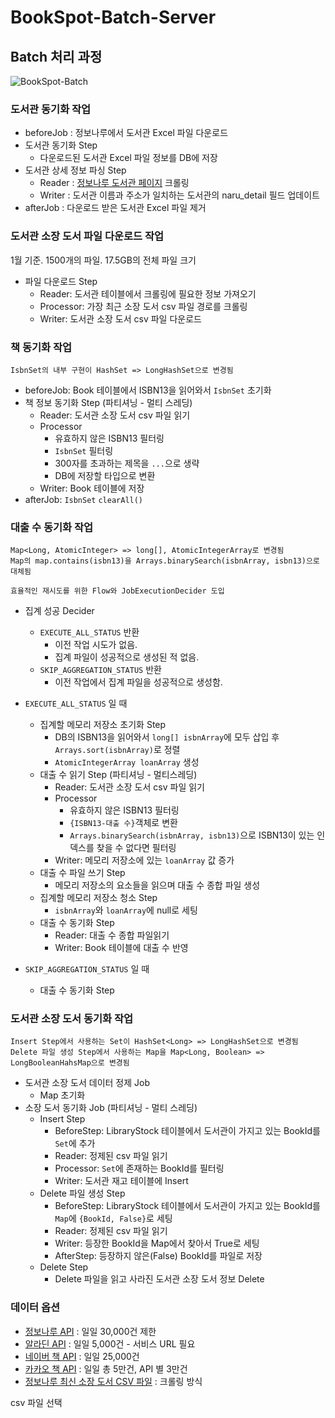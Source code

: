 # BookSpot-Batch-Server


## Batch 처리 과정
![BookSpot-Batch](https://github.com/user-attachments/assets/b37032c1-e75f-4f87-b2ef-2263906e6eee)


### 도서관 동기화 작업
- beforeJob : 정보나루에서 도서관 Excel 파일 다운로드
- 도서관 동기화 Step
    - 다운로드된 도서관 Excel 파일 정보를 DB에 저장
- 도서관 상세 정보 파싱 Step
    - Reader : [정보나루 도서관 페이지](https://www.data4library.kr/libDataL) 크롤링
    - Writer : 도서관 이름과 주소가 일치하는 도서관의 naru_detail 필드 업데이트
- afterJob : 다운로드 받은 도서관 Excel 파일 제거

### 도서관 소장 도서 파일 다운로드 작업
1월 기준. 1500개의 파일. 17.5GB의 전체 파일 크기

- 파일 다운로드 Step
    - Reader: 도서관 테이블에서 크롤링에 필요한 정보 가져오기
    - Processor: 가장 최근 소장 도서 csv 파일 경로를 크롤링
    - Writer: 도서관 소장 도서 csv 파일 다운로드

### 책 동기화 작업

```
IsbnSet의 내부 구현이 HashSet => LongHashSet으로 변경됨
```

- beforeJob: Book 테이블에서 ISBN13을 읽어와서 `IsbnSet` 초기화
- 책 정보 동기화 Step (파티셔닝 - 멀티 스레딩)
    - Reader: 도서관 소장 도서 csv 파일 읽기
    - Processor
        - 유효하지 않은 ISBN13 필터링
        - `IsbnSet` 필터링
        - 300자를 초과하는 제목을 `...`으로 생략
        - DB에 저장할 타입으로 변환
    - Writer: Book 테이블에 저장
- afterJob: `IsbnSet` `clearAll()`

### 대출 수 동기화 작업

```
Map<Long, AtomicInteger> => long[], AtomicIntegerArray로 변경됨
Map의 map.contains(isbn13)을 Arrays.binarySearch(isbnArray, isbn13)으로 대체됨

효율적인 재시도를 위한 Flow와 JobExecutionDecider 도입 
```

- 집계 성공 Decider
  - `EXECUTE_ALL_STATUS` 반환
    - 이전 작업 시도가 없음.
    - 집계 파일이 성공적으로 생성된 적 없음.
  - `SKIP_AGGREGATION_STATUS` 반환
    - 이전 작업에서 집계 파일을 성공적으로 생성함.


- `EXECUTE_ALL_STATUS` 일 때
  - 집계할 메모리 저장소 초기화 Step
    - DB의 ISBN13을 읽어와서 `long[] isbnArray`에 모두 삽입 후 `Arrays.sort(isbnArray)`로 정렬
    - `AtomicIntegerArray loanArray` 생성
  - 대출 수 읽기 Step (파티셔닝 - 멀티스레딩)
      - Reader: 도서관 소장 도서 csv 파일 읽기
      - Processor
          - 유효하지 않은 ISBN13 필터링
          - `{ISBN13-대출 수}`객체로 변환
          - `Arrays.binarySearch(isbnArray, isbn13)`으로 ISBN13이 있는 인덱스를 찾을 수 없다면 필터링
      - Writer: 메모리 저장소에 있는 `loanArray` 값 증가
  - 대출 수 파일 쓰기 Step
      - 메모리 저장소의 요소들을 읽으며 대출 수 종합 파일 생성
  - 집계할 메모리 저장소 청소 Step
      - `isbnArray`와 `loanArray`에 null로 세팅
  - 대출 수 동기화 Step
      - Reader: 대출 수 종합 파일읽기
      - Writer: Book 테이블에 대출 수 반영


- `SKIP_AGGREGATION_STATUS` 일 때
    - 대출 수 동기화 Step


### 도서관 소장 도서 동기화 작업
```
Insert Step에서 사용하는 Set이 HashSet<Long> => LongHashSet으로 변경됨
Delete 파일 생성 Step에서 사용하는 Map을 Map<Long, Boolean> => LongBooleanHahsMap으로 변경됨
```

- 도서관 소장 도서 데이터 정제 Job
    - Map 초기화
- 소장 도서 동기화 Job (파티셔닝 - 멀티 스레딩)
    - Insert Step
        - BeforeStep: LibraryStock 테이블에서 도서관이 가지고 있는 BookId를 `Set`에 추가
        - Reader: 정제된 csv 파일 읽기
        - Processor: `Set`에 존재하는 BookId를 필터링
        - Writer: 도서관 재고 테이블에 Insert
    - Delete 파일 생성 Step
        - BeforeStep: LibraryStock 테이블에서 도서관이 가지고 있는 BookId를 `Map`에 `{BookId, False}`로 세팅
        - Reader: 정제된 csv 파일 읽기
        - Writer: 등장한 BookId을 Map에서 찾아서 True로 세팅
        - AfterStep: 등장하지 않은(False) BookId를 파일로 저장
    - Delete Step
        - Delete 파일을 읽고 사라진 도서관 소장 도서 정보 Delete

### 데이터 옵션
- [정보나루 API](https://data4library.kr/apiUtilization) : 일일 30,000건 제한
- [알라딘 API](https://blog.aladin.co.kr/openapi) : 일일 5,000건 - 서비스 URL 필요
- [네이버 책 API](https://developers.naver.com/docs/serviceapi/search/book/book.md) : 일일 25,000건
- [카카오 책 API](https://developers.kakao.com/docs/latest/ko/daum-search/dev-guide#search-book) : 일일 총 5만건, API 별 3만건
- [정보나루 최신 소장 도서 CSV 파일](https://data4library.kr/openDataL) : 크롤링 방식

csv 파일 선택
